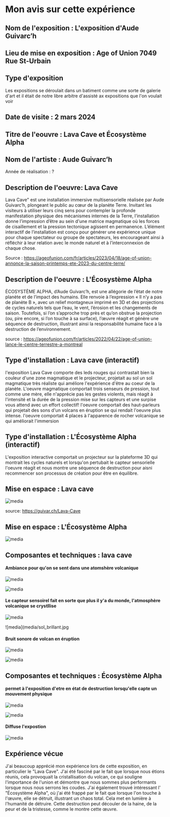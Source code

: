 # Mon avis sur cette expérience

## Nom de l'exposition : L'exposition d'Aude Guivarc’h

## Lieu de mise en exposition : Age of Union 7049 Rue St-Urbain

## Type d'exposition
Les expositions se déroulait dans un batiment comme une sorte de galerie d'art et il était de notre libre arbitre d'assisté ax expositions que l'on voulait voir

## Date de visite : 2 mars 2024

## Titre de l'eouvre : Lava Cave et Écosystème Alpha

## Nom de l'artiste : Aude Guivarc’h 

Année de réalisation : ?

## Description de l'oeuvre: Lava Cave 

Lava Cave" est une installation immersive multisensorielle réalisée par Aude Guivarc’h, plongeant le public au cœur de la planète Terre. Invitant les visiteurs à utiliser leurs cinq sens pour contempler la profonde manifestation physique des mécanismes internes de la Terre, l’installation donne l’impression d’être au sein d'une matrice magmatique où les forces de cisaillement et la pression tectonique agissent en permanence. L’élément interactif de l’installation est conçu pour générer une expérience unique pour chaque spectateur ou groupe de spectateurs, les encourageant ainsi à réfléchir à leur relation avec le monde naturel et à l’interconnexion de chaque chose.

Source : https://ageofunion.com/fr/articles/2023/04/18/age-of-union-annonce-la-saison-printemps-ete-2023-du-centre-terre/

## Description de l'oeuvre : L'Écosystème Alpha 

ÉCOSYSTÈME ALPHA, d’Aude Guivarc’h, est une allégorie de l’état de notre planète et de l’impact des humains. Elle renvoie à l’expression « Il n’y a pas de planète B », avec un relief montagneux imprimé en 3D et des projections de cycles naturels tels que l’eau, le vent, l’érosion et les changements de saison. Toutefois, si l’on s’approche trop près et qu’on obstrue la projection (ou, pire encore, si l’on touche à sa surface), l’œuvre réagit et génère une séquence de destruction, illustrant ainsi la responsabilité humaine face à la destruction de l’environnement.



source : https://ageofunion.com/fr/articles/2022/04/22/age-of-union-lance-le-centre-terrestre-a-montreal   

## Type d'installation : Lava cave (interactif)

l'exposition Lava Cave comporte des leds rouges qui contrastait bien la couleur d'une zone magmatique et le projecteur, projetait au sol un sol magmatique très réaliste qui améliore l'expérience d'être au coeur de la planète. L'oeuvre magmatique comportait trois senseurs de pression, tout comme une mère, elle n'apprécie pas les gestes violents, mais réagit à l'intensité et la durée de la pression mise sur les capteurs et une surpise vous attend avec un effort collectif! l'oeuvre comportait des haut-parleurs qui projetait des sons d'un volcans en éruption se qui rendait l'oeuvre plus intense.
l'oeuvre comportait 4 places à l'apparence de rocher volcanique se qui améliorait l'immersion

## Type d'installation : L'Écosystème Alpha (interactif)
L'exposition interactive comportait un projecteur sur la plateforme 3D qui montrait les cycles naturels et lorsqu'on pertubait le capteur sensorielle l'oeuvre réagit et nous montre une séquence de destruction pour aisni recommencer son processus de création pour être en équilibre.

## Mise en espace : Lava cave 
![media](media/vue_lava_cave.jpeg)

source: https://guivar.ch/Lava-Cave
## Mise en espace : L'Écosystème Alpha
![media](media/Écosystème.jpg)


## Composantes et techniques : lava cave

#### Ambiance pour qu'on se sent dans une atomshère volcanique
![media](media/leds_rouge.jpg)




![media](media/projecteur_rouge.jpg)

#### Le capteur sensoirel fait en sorte que plus il y'a du monde, l'atmosphère volcanique se crystllise
![media](media/sol_magma.jpg)


![media](media/sol_brillant.jpg 



#### Bruit sonore de volcan en éruption
![media](media/haut_parleur.jpg)


![media](media/dispositif_volcan.jpg)



## Composantes et techniques : Écosystème Alpha

#### permet à l'exposition d'etre en état de destruction lorsqu'elle capte un mouvement physique
![media](media/capteur_sensorielle.jpg)


![media](media/ecosysteme_destruction.jpg)

#### Diffuse l'expostion
![media](media/projecteur_eco.jpg)


## Expérience vécue
J'ai beaucoup apprécié mon expérience lors de cette exposition, en particulier le "Lava Cave". J'ai été fasciné par le fait que lorsque nous étions réunis, cela provoquait la cristallisation du volcan, ce qui souligne l'importance de l'union et démontre que nous sommes plus performants lorsque nous nous serrons les coudes. J'ai également trouvé intéressant l' "Écosystème Alpha", où j'ai été frappé par le fait que lorsque l'on touche à l'œuvre, elle se détruit, illustrant un chaos total. Cela met en lumière à l'humanité de détruire. Cette destruction peut découler de la haine, de la peur et de la tristesse, comme le montre cette œuvre.




